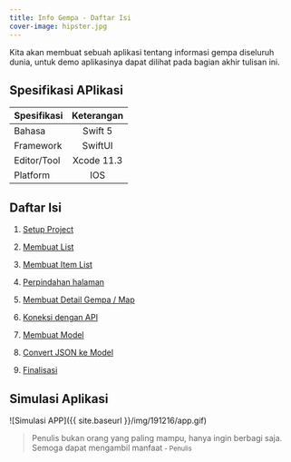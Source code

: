 ```yaml
---
title: Info Gempa - Daftar Isi
cover-image: hipster.jpg
---
```

Kita akan membuat sebuah aplikasi tentang informasi gempa diseluruh dunia, untuk demo aplikasinya dapat dilihat pada bagian akhir tulisan ini. 
<!--more-->

## Spesifikasi APlikasi ##

|  Spesifikasi  | Keterangan      |
| :------------ |:---------------:|
|  Bahasa       | Swift 5         |
| Framework     | SwiftUI         |
| Editor/Tool   | Xcode 11.3      |
| Platform      | IOS             | 


## Daftar Isi ##

1. [Setup Project](https://thengoding.com/2019/12/17/1-info-gempa-setup-project/)

2. [Membuat List](https://thengoding.com/2019/12/17/2-info-gempa-membuat-list/)

3. [Membuat Item List](https://thengoding.com/2019/12/17/3-info-gempa-membuat-item-list/)

4. [Perpindahan halaman](https://thengoding.com/2019/12/17/4-info-gempa-perpindahan-halaman/)

5. [Membuat Detail Gempa / Map](https://thengoding.com/2019/12/27/5-info-gempa-membuat-peta/)

6. [Koneksi dengan API](https://thengoding.com/2019/12/27/6-info-gempa-koneksi-dengan-api/)

7. [Membuat Model](https://thengoding.com/2019/12/27/7-info-gempa-membuat-model/)

8. [Convert JSON ke Model](https://thengoding.com/2019/12/27/8-info-gempa-conversi-json-ke-model/)

9. [Finalisasi](https://thengoding.com/2019/12/27/1-info-gempa-finalisasi-aplikasi/)

## Simulasi Aplikasi ##

![Simulasi APP]({{ site.baseurl }}/img/191216/app.gif)


>Penulis bukan orang yang paling mampu, hanya ingin berbagi saja. Semoga dapat mengambil manfaat<small> - Penulis</small>